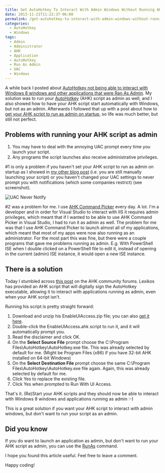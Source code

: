 ```yaml
---
title: Get AutoHotkey To Interact With Admin Windows Without Running AHK Script As Admin
date: 2013-11-21T11:22:37-06:00
permalink: /get-autohotkey-to-interact-with-admin-windows-without-running-ahk-script-as-admin/
categories:
  - AutoHotkey
  - Windows
tags:
  - Admin
  - Administrator
  - AHK
  - Application
  - AutoHotkey
  - Run As Admin
  - UAC
  - Windows
---
```


A while back I posted about [AutoHotkey not being able to interact with Windows 8 windows and other applications that were Ran As Admin](https://blog.danskingdom.com/autohotkey-cannot-interact-with-windows-8-windowsor-can-it/). My solution was to run your [AutoHotkey](http://www.autohotkey.com/) (AHK) script as admin as well, and I also showed how to have your AHK script start automatically with Windows, but not as an admin. Afterwards I followed that up with a post about how to [get your AHK script to run as admin on startup](https://blog.danskingdom.com/get-autohotkey-script-to-run-as-admin-at-startup/), so life was much better, but still not perfect.

## Problems with running your AHK script as admin

1. You may have to deal with the annoying UAC prompt every time you launch your script.
1. Any programs the script launches also receive administrative privileges.

\#1 is only a problem if you haven't set your AHK script to run as admin on startup as I showed in [my other blog post](https://blog.danskingdom.com/get-autohotkey-script-to-run-as-admin-at-startup/) (i.e. you are still manually launching your script) or you haven't changed your UAC settings to never prompt you with notifications (which some companies restrict) (see screenshot).

![UAC Never Notify](/assets/Posts/2013/11/UAC-Never-Notify1.png)

\#2 was a problem for me. I use [AHK Command Picker](http://ahkcommandpicker.codeplex.com/) every day. A lot. I'm a developer and in order for Visual Studio to interact with IIS it requires admin privileges, which meant that if I wanted to be able to use AHK Command Picker in Visual Studio, I had to run it as admin as well. The problem for me was that I use AHK Command Picker to launch almost all of my applications, which meant that most of my apps were now also running as an administrator. For the most part this was fine, but there were a couple programs that gave me problems running as admin. E.g. With PowerShell ISE when I double clicked on a PowerShell file to edit it, instead of opening in the current (admin) ISE instance, it would open a new ISE instance.

## There is a solution

Today I stumbled across [this post](http://www.autohotkey.com/board/topic/70449-enable-interaction-with-administrative-programs/) on the AHK community forums. Lexikos has provided an AHK script that will digitally sign the AutoHotkey executable, allowing it to interact with applications running as admin, even when your AHK script isn't.

Running his script is pretty straight forward:

1. Download and unzip his EnableUIAccess.zip file; you can also [get it here](/assets/Posts/2014/06/EnableUIAccess2.zip).
1. Double-click the EnableUIAccess.ahk script to run it, and it will automatically prompt you.
1. Read the disclaimer and click OK.
1. On the __Select Source File__ prompt choose the C:\Program Files\AutoHotkey\AutoHotkey.exe file. This was already selected by default for me. (Might be Program Files (x86) if you have 32-bit AHK installed on 64-bit Windows)
1. On the __Select Destination File__ prompt choose the same C:\Program Files\AutoHotkey\AutoHotkey.exe file again. Again, this was already selected by default for me.
1. Click Yes to replace the existing file.
1. Click Yes when prompted to Run With UI Access.

That's it. (Re)Start your AHK scripts and they should now be able to interact with Windows 8 windows and applications running as admin :-)

This is a great solution if you want your AHK script to interact with admin windows, but don't want to run your script as an admin.

## Did you know

If you do want to launch an application as admin, but don't want to run your AHK script as admin, you can use the [RunAs](http://www.autohotkey.com/docs/commands/RunAs.htm) command.

I hope you found this article useful. Feel free to leave a comment.

Happy coding!
